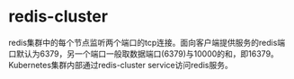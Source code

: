 # redis-cluster

redis集群中的每个节点监听两个端口的tcp连接。面向客户端提供服务的redis端口默认为6379，另一个端口一般取数据端口(6379)与10000的和，即16379。
Kubernetes集群内部通过redis-cluster service访问redis服务。

